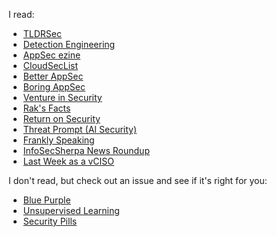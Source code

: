 I read:

* [TLDRSec](https://tldrsec.com/)
* [Detection Engineering](https://www.detectionengineering.net/)
* [AppSec ezine](https://github.com/Simpsonpt/AppSecEzine)
* [CloudSecList](https://cloudseclist.com/)
* [Better AppSec](https://betterappsec.com/)
* [Boring AppSec](https://boringappsec.substack.com/)
* [Venture in Security](https://ventureinsecurity.net/)
* [Rak's Facts](https://rakgarg.substack.com)
* [Return on Security](https://www.returnonsecurity.com/)
* [Threat Prompt (AI Security)](https://newsletter.threatprompt.com/)
* [Frankly Speaking](https://franklyspeaking.substack.com/)
* [InfoSecSherpa News Roundup](https://infosecsherpa.medium.com/)
* [Last Week as a vCISO](https://www.lastweekasavciso.com/)

I don't read, but check out an issue and see if it's right for you:

* [Blue Purple](https://bluepurple.binaryfirefly.com)
* [Unsupervised Learning](https://danielmiessler.com/newsletter/)
* [Security Pills](https://securitypills.news/)
